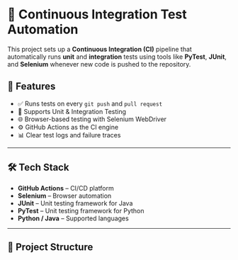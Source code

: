 # 🚀 Continuous Integration Test Automation

This project sets up a **Continuous Integration (CI)** pipeline that automatically runs **unit** and **integration** tests using tools like **PyTest**, **JUnit**, and **Selenium** whenever new code is pushed to the repository.

## 📌 Features

- ✅ Runs tests on every `git push` and `pull request`
- 🧪 Supports Unit & Integration Testing
- 🌐 Browser-based testing with Selenium WebDriver
- ⚙️ GitHub Actions as the CI engine
- 📊 Clear test logs and failure traces

---

## 🛠️ Tech Stack

- **GitHub Actions** – CI/CD platform
- **Selenium** – Browser automation
- **JUnit** – Unit testing framework for Java
- **PyTest** – Unit testing framework for Python
- **Python / Java** – Supported languages

---

## 📂 Project Structure

